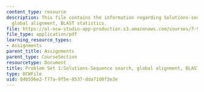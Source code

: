 ```yaml
---
content_type: resource
description: This file contains the information regarding Solutions-sequence search,
  global alignment, BLAST statistics.
file: https://ol-ocw-studio-app-production.s3.amazonaws.com/courses/7-91j-foundations-of-computational-and-systems-biology-spring-2014/84b556e2f77a9f5e8537dda71d0f3e3e_MIT7_91JS14_Pset1_ans.pdf
file_type: application/pdf
learning_resource_types:
- Assignments
parent_title: Assignments
parent_type: CourseSection
resourcetype: Document
title: Problem Set 1:Solutions-Sequence search, global alignment, BLAST statistics
type: OCWFile
uid: 84b556e2-f77a-9f5e-8537-dda71d0f3e3e
---
```

